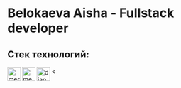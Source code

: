 #  Belokaeva Aisha - Fullstack developer
## Стек технологий:
<div>
  <img align='left' width=30px src="https://avatars.mds.yandex.net/i?id=ddba0e413f85d92eb597a131dda0f0dc_l-5584528-images-thumbs&n=13" alt="mern">
  < <img align='left' width=30px src="https://avatars.mds.yandex.net/i?id=ad07cb83276ca5e5fc17f1061f727491_l-5666834-images-thumbs&n=13" alt="mean">
     <img align='left' width=30px src="https://habrastorage.org/webt/jt/4i/zc/jt4izcp0hadpvcmu0x3vb1irvys.jpeg" alt="django"> 
 
</div>
